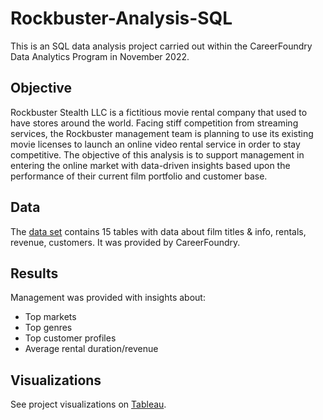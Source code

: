 # Rockbuster-Analysis-SQL
This is an SQL data analysis project carried out within the CareerFoundry Data Analytics Program in November 2022.
## Objective
Rockbuster Stealth LLC is a fictitious movie rental company that used to have stores around the world. Facing stiff competition from streaming services, the Rockbuster management team is planning to use its existing movie licenses to launch an online video rental service in order to stay competitive. The objective of this analysis is to support management in entering the online market with data-driven insights based upon the performance of their current film portfolio and customer base.
## Data
The [data set](http://www.postgresqltutorial.com/wp-content/uploads/2019/05/dvdrental.zip) contains 15 tables with data about film titles & info, rentals, revenue, customers. It was provided by CareerFoundry.
## Results
Management was provided with insights about:
- Top markets
- Top genres
- Top customer profiles
- Average rental duration/revenue
## Visualizations
See project visualizations on [Tableau](https://public.tableau.com/app/profile/lisa1238/viz/Task3_10_16698215270420/TotRevenuebyGenre).
